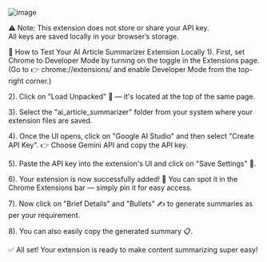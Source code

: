 ![image](https://github.com/user-attachments/assets/10126808-eb8a-4ef1-adf9-7775078509e7)


⚠️ Note: This extension does not store or share your API key.  
All keys are saved locally in your browser’s storage.

🚀 How to Test Your AI Article Summarizer Extension Locally
1). First, set Chrome to Developer Mode by turning on the toggle in the Extensions page.
(Go to 👉 chrome://extensions/ and enable Developer Mode from the top-right corner.)

2). Click on "Load Unpacked" 📂 — it's located at the top of the same page.

3). Select the "ai_article_summarizer" folder from your system where your extension files are saved.

4). Once the UI opens, click on "Google AI Studio" and then select "Create API Key".
👉 Choose Gemini API and copy the API key.

5). Paste the API key into the extension's UI and click on "Save Settings" 💾.

6). Your extension is now successfully added! 🎉
You can spot it in the Chrome Extensions bar — simply pin it for easy access.

7). Now click on "Brief Details" and "Bullets" ✍ to generate summaries as per your requirement.

8). You can also easily copy the generated summary 📋.

✅ All set! Your extension is ready to make content summarizing super easy!
